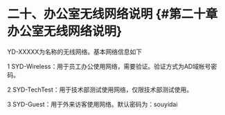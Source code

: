 # 二十、办公室无线网络说明 {#第二十章办公室无线网络说明}

YD-XXXXX为名称的无线网络。基本网络信息如下

1 SYD-Wireless：用于员工办公使用网络，需要验证。验证方式为AD域帐号密码。

2 SYD-TechTest：用于技术部测试使用网络，仅限技术部测试使用。

3 SYD-Guest：用于外来访客使用网络。默认密码为：souyidai

